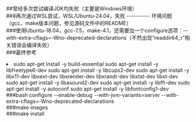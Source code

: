 ##曾经多次尝试编译JDK均失败（主要是Windows环境）<br/>
###再次通过WSL尝试，WSL/Ubuntu-24.04，失败 ---------- 环境问题（gcc、make版本问题，参见源码文件中的README）<br/>
###使用Ubuntu-18.04，gcc-7.5，make-4.1，还需要加一个configure选项：--with-extra-cflags=-Wno-deprecated-declarations（不然出现“readdir64_r”相关错误会编译失败）<br/>
###最终参考<br/>
<li>
  sudo apt-get install -y build-essential
  sudo apt-get install -y libfreetype6-dev
  sudo  apt-get install -y libcups2-dev
  sudo  apt-get install -y libx11-dev libxext-dev libxrender-dev libxrandr-dev libxtst-dev libxt-dev
  sudo  apt-get install -y libasound2-dev
  sudo  apt-get install -y libffi-dev
  sudo  apt-get install -y autoconf
  sudo apt-get install -y libfontconfig1-dev
</li>
  ###bash configure --enable-debug --with-jvm-variants=server --with-extra-cflags=-Wno-deprecated-declarations<br/>
  ###make images<br/>
  ###make install<br/>

